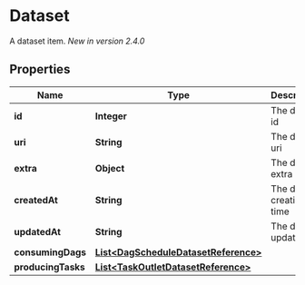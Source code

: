 

# Dataset

A dataset item.  *New in version 2.4.0* 

## Properties

| Name | Type | Description | Notes |
|------------ | ------------- | ------------- | -------------|
|**id** | **Integer** | The dataset id |  [optional] |
|**uri** | **String** | The dataset uri |  [optional] |
|**extra** | **Object** | The dataset extra |  [optional] |
|**createdAt** | **String** | The dataset creation time |  [optional] |
|**updatedAt** | **String** | The dataset update time |  [optional] |
|**consumingDags** | [**List&lt;DagScheduleDatasetReference&gt;**](DagScheduleDatasetReference.md) |  |  [optional] |
|**producingTasks** | [**List&lt;TaskOutletDatasetReference&gt;**](TaskOutletDatasetReference.md) |  |  [optional] |



